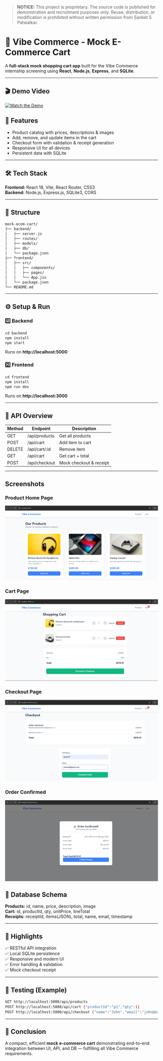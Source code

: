 > **NOTICE:** This project is proprietary. The source code is published for
> demonstration and recruitment purposes only. Reuse, distribution, or
> modification is prohibited without written permission from Sanket S Patwalkar.

# 🛒 Vibe Commerce - Mock E-Commerce Cart

A **full-stack mock shopping cart app** built for the Vibe Commerce internship screening using **React**, **Node.js**, **Express**, and **SQLite**.

---

## 🎬 Demo Video
[![Watch the Demo]([https://img.shields.io/badge/Watch-Demo_Video-blue)](YOUR_LOOM_OR_YOUTUBE_LINK_HERE](https://youtu.be/Yqrwbnhjvl8))

## 🚀 Features
- Product catalog with prices, descriptions & images  
- Add, remove, and update items in the cart  
- Checkout form with validation & receipt generation  
- Responsive UI for all devices  
- Persistent data with SQLite

---

## 🛠 Tech Stack
**Frontend:** React 18, Vite, React Router, CSS3  
**Backend:** Node.js, Express.js, SQLite3, CORS

---

## 📁 Structure
```
mock-ecom-cart/
├── backend/
│   ├── server.js
│   ├── routes/
│   ├── models/
│   ├── db/
│   └── package.json
├── frontend/
│   ├── src/
│   │   ├── components/
│   │   ├── pages/
│   │   └── App.jsx
│   └── package.json
└── README.md
```

---

## ⚙️ Setup & Run
### 1️⃣ Backend
```
cd backend
npm install
npm start
```
Runs on **http://localhost:5000**

### 2️⃣ Frontend
```
cd frontend
npm install
npm run dev
```
Runs on **http://localhost:3000**

---

## 📡 API Overview
| Method | Endpoint | Description |
|--------|-----------|-------------|
| GET | /api/products | Get all products |
| POST | /api/cart | Add item to cart |
| DELETE | /api/cart/:id | Remove item |
| GET | /api/cart | Get cart + total |
| POST | /api/checkout | Mock checkout & receipt |

---

## Screenshots
### Product Home Page
![Product_Home_Page](Screenshot/Product_Home_Page.png)

### Cart Page
![Cart_Page](Screenshot/Cart_Page.png)

### Checkout Page
![Checkout_Page](Screenshot/Checkout_Page.png)

### Order Confirmed 
![Order_Confirm](Screenshot/Order_Confirm.png)

## 🧩 Database Schema
**Products:** id, name, price, description, image  
**Cart:** id, productId, qty, unitPrice, lineTotal  
**Receipts:** receiptId, items(JSON), total, name, email, timestamp

---

## 🎯 Highlights
✅ RESTful API integration  
✅ Local SQLite persistence  
✅ Responsive and modern UI  
✅ Error handling & validation  
✅ Mock checkout receipt  

---

## 🧪 Testing (Example)
```bash
GET http://localhost:5000/api/products
POST http://localhost:5000/api/cart {"productId":"p1","qty":1}
POST http://localhost:5000/api/checkout {"name":"John","email":"john@example.com"}
```

---

## 🏁 Conclusion
A compact, efficient **mock e-commerce cart** demonstrating end-to-end integration between UI, API, and DB — fulfilling all Vibe Commerce requirements.
